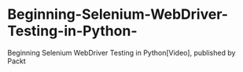 # Beginning-Selenium-WebDriver-Testing-in-Python-
Beginning Selenium WebDriver Testing in Python[Video], published by Packt
